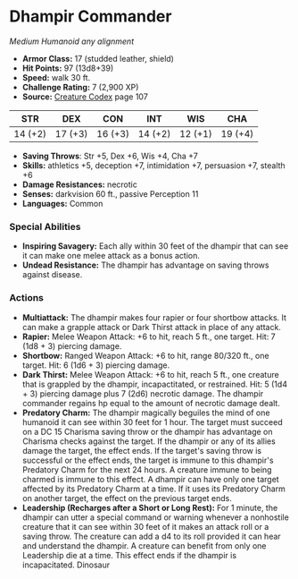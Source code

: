 # Dhampir Commander

*Medium* *Humanoid* *any alignment*

- **Armor Class:** 17 (studded leather, shield)
- **Hit Points:** 97 (13d8+39)
- **Speed:** walk 30 ft.
- **Challenge Rating:** 7 (2,900 XP)
- **Source:** [Creature Codex](https://koboldpress.com/kpstore/product/creature-codex-for-5th-edition-dnd) page 107

| STR | DEX | CON | INT | WIS | CHA |
| --- | --- | --- | --- | --- | --- |
| 14 (+2) | 17 (+3) | 16 (+3) | 14 (+2) | 12 (+1) | 19 (+4) |

- **Saving Throws**: Str +5, Dex +6, Wis +4, Cha +7
- **Skills:** athletics +5, deception +7, intimidation +7, persuasion +7, stealth +6
- **Damage Resistances:** necrotic
- **Senses:** darkvision 60 ft., passive Perception 11
- **Languages:** Common
### Special Abilities
- **Inspiring Savagery:** Each ally within 30 feet of the dhampir that can see it can make one melee attack as a bonus action.
- **Undead Resistance:** The dhampir has advantage on saving throws against disease.
### Actions
- **Multiattack:** The dhampir makes four rapier or four shortbow attacks. It can make a grapple attack or Dark Thirst attack in place of any attack.
- **Rapier:** Melee Weapon Attack: +6 to hit, reach 5 ft., one target. Hit: 7 (1d8 + 3) piercing damage.
- **Shortbow:** Ranged Weapon Attack: +6 to hit, range 80/320 ft., one target. Hit: 6 (1d6 + 3) piercing damage.
- **Dark Thirst:** Melee Weapon Attack: +6 to hit, reach 5 ft., one creature that is grappled by the dhampir, incapactitated, or restrained. Hit: 5 (1d4 + 3) piercing damage plus 7 (2d6) necrotic damage. The dhampir commander regains hp equal to the amount of necrotic damage dealt.
- **Predatory Charm:** The dhampir magically beguiles the mind of one humanoid it can see within 30 feet for 1 hour. The target must succeed on a DC 15 Charisma saving throw or the dhampir has advantage on Charisma checks against the target. If the dhampir or any of its allies damage the target, the effect ends. If the target's saving throw is successful or the effect ends, the target is immune to this dhampir's Predatory Charm for the next 24 hours. A creature immune to being charmed is immune to this effect. A dhampir can have only one target affected by its Predatory Charm at a time. If it uses its Predatory Charm on another target, the effect on the previous target ends.
- **Leadership (Recharges after a Short or Long Rest):** For 1 minute, the dhampir can utter a special command or warning whenever a nonhostile creature that it can see within 30 feet of it makes an attack roll or a saving throw. The creature can add a d4 to its roll provided it can hear and understand the dhampir. A creature can benefit from only one Leadership die at a time. This effect ends if the dhampir is incapacitated. Dinosaur


